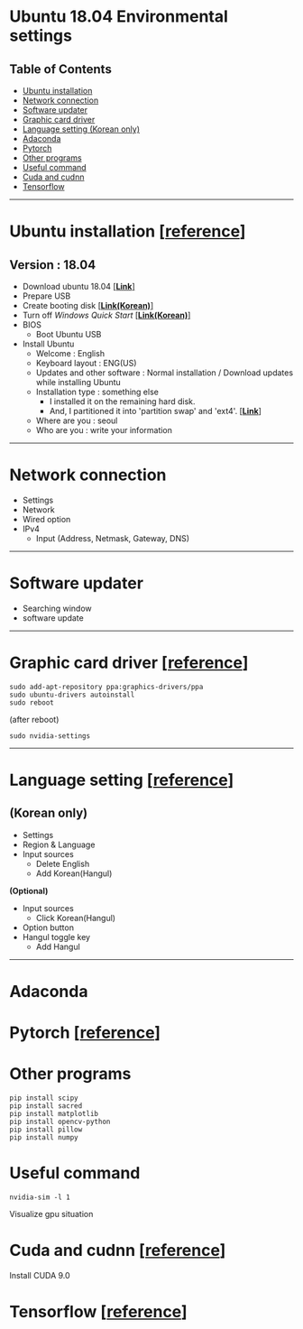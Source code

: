# Ubuntu 18.04 Environmental settings


## Table of Contents
- [Ubuntu installation](#ubuntu-installation)
- [Network connection](#network-connection)
- [Software updater](#software-updater)
- [Graphic card driver](#graphic-card-driver)
- [Language setting (Korean only)](#language-setting)
- [Adaconda](#adaconda)
- [Pytorch](#pytorch)
- [Other programs](#other-programs)
- [Useful command](#useful-command)
- [Cuda and cudnn](#cuda-and-cudnn)
- [Tensorflow](#tensorflow)

---

# Ubuntu installation [[**reference**]](http://vire.tistory.com/25?category=678504)
## Version : 18.04

- Download ubuntu 18.04 [[**Link**]](https://www.ubuntu.com/download/desktop)
- Prepare USB
- Create booting disk [[**Link(Korean)**]](http://crescentupon.tistory.com/383)
- Turn off *Windows Quick Start* [[**Link(Korean)**]](https://prolite.tistory.com/1253)
- BIOS
  - Boot Ubuntu USB
- Install Ubuntu
  - Welcome : English
  - Keyboard layout : ENG(US)
  - Updates and other software : Normal installation / Download updates while installing Ubuntu
  - Installation type : something else 
    - I installed it on the remaining hard disk.
    - And, I partitioned it into 'partition swap' and 'ext4'. [[**Link**]](https://askubuntu.com/questions/343268/how-to-use-manual-partitioning-during-installation)
  - Where are you : seoul
  - Who are you : write your information


---

# Network connection

- Settings
- Network
- Wired option
- IPv4
  - Input (Address, Netmask, Gateway, DNS)

---

# Software updater

- Searching window
- software update

---

# Graphic card driver [[**reference**]](http://optic.tistory.com/119)

```
sudo add-apt-repository ppa:graphics-drivers/ppa
sudo ubuntu-drivers autoinstall
sudo reboot
```
(after reboot)
```
sudo nvidia-settings
```


---

# Language setting [[**reference**]](http://snowdeer.github.io/linux/2018/07/11/ubuntu-18p04-install-korean-keyboard/)
## **(Korean only)**

- Settings
- Region & Language
- Input sources
  - Delete English
  - Add Korean(Hangul)
  
**(Optional)**
- Input sources
  - Click Korean(Hangul)
- Option button
- Hangul toggle key
  - Add Hangul



---

# Adaconda




# Pytorch [[**reference**]](https://pytorch.org/)



# Other programs

```
pip install scipy
pip install sacred
pip install matplotlib
pip install opencv-python
pip install pillow
pip install numpy
```

# Useful command


```
nvidia-sim -l 1
```
Visualize gpu situation



# Cuda and cudnn [[**reference**]](https://medium.com/@taylordenouden/installing-tensorflow-gpu-on-ubuntu-18-04-89a142325138)

Install CUDA 9.0



# Tensorflow [[**reference**]](https://www.tensorflow.org/install/install_linux#InstallingAnaconda)




